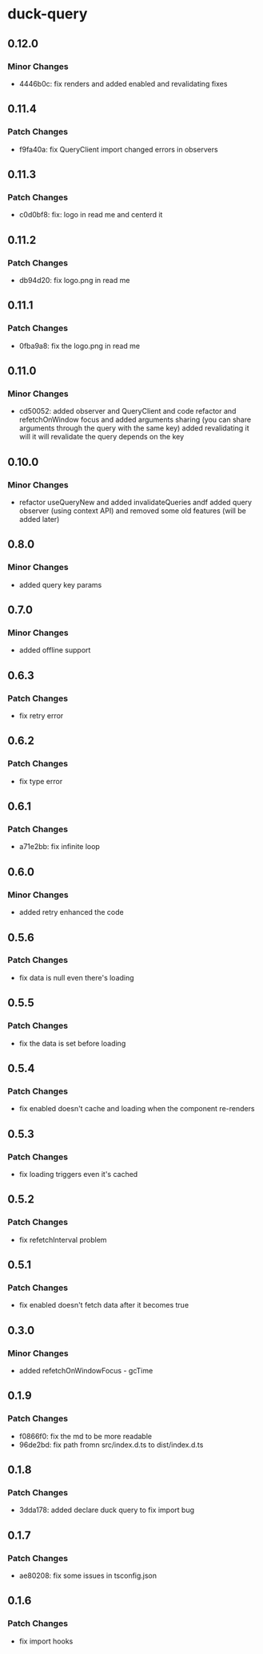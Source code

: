 # duck-query

## 0.12.0

### Minor Changes

- 4446b0c: fix renders and added enabled and revalidating fixes

## 0.11.4

### Patch Changes

- f9fa40a: fix QueryClient import changed errors in observers

## 0.11.3

### Patch Changes

- c0d0bf8: fix: logo in read me and centerd it

## 0.11.2

### Patch Changes

- db94d20: fix logo.png in read me

## 0.11.1

### Patch Changes

- 0fba9a8: fix the logo.png in read me

## 0.11.0

### Minor Changes

- cd50052: added observer and QueryClient and code refactor and refetchOnWindow focus and added arguments sharing (you can share arguments through the query with the same key) added revalidating it will it will revalidate the query depends on the key

## 0.10.0

### Minor Changes

- refactor useQueryNew and added invalidateQueries andf added query observer (using context API) and removed some old features (will be added later)

## 0.8.0

### Minor Changes

- added query key params

## 0.7.0

### Minor Changes

- added offline support

## 0.6.3

### Patch Changes

- fix retry error

## 0.6.2

### Patch Changes

- fix type error

## 0.6.1

### Patch Changes

- a71e2bb: fix infinite loop

## 0.6.0

### Minor Changes

- added retry enhanced the code

## 0.5.6

### Patch Changes

- fix data is null even there's loading

## 0.5.5

### Patch Changes

- fix the data is set before loading

## 0.5.4

### Patch Changes

- fix enabled doesn't cache and loading when the component re-renders

## 0.5.3

### Patch Changes

- fix loading triggers even it's cached

## 0.5.2

### Patch Changes

- fix refetchInterval problem

## 0.5.1

### Patch Changes

- fix enabled doesn't fetch data after it becomes true

## 0.3.0

### Minor Changes

- added refetchOnWindowFocus - gcTime

## 0.1.9

### Patch Changes

- f0866f0: fix the md to be more readable
- 96de2bd: fix path fromn src/index.d.ts to dist/index.d.ts

## 0.1.8

### Patch Changes

- 3dda178: added declare duck query to fix import bug

## 0.1.7

### Patch Changes

- ae80208: fix some issues in tsconfig.json

## 0.1.6

### Patch Changes

- fix import hooks
